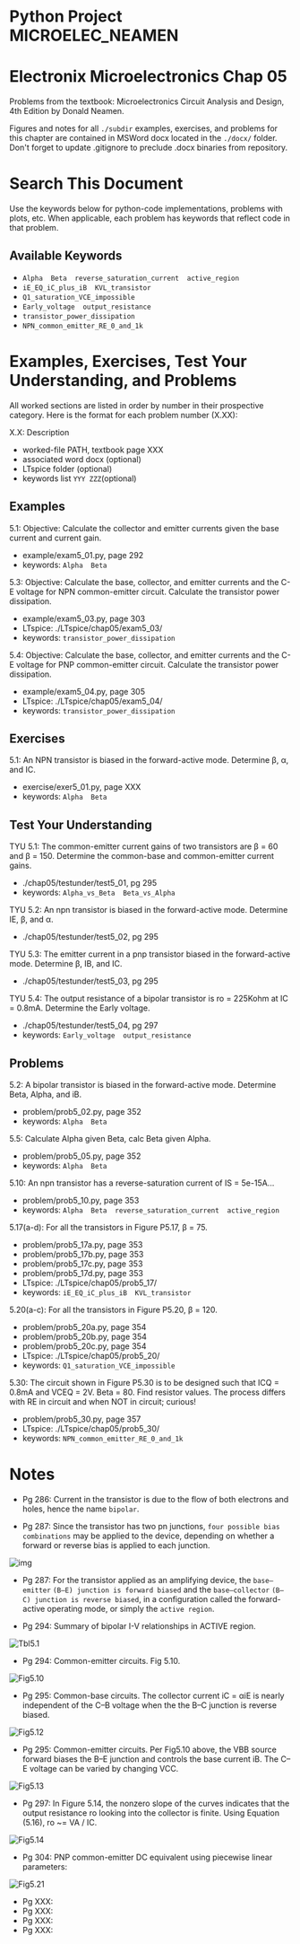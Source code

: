 # Python Project MICROELEC_NEAMEN
# Electronix Microelectronics Chap 05
Problems from the textbook: Microelectronics Circuit Analysis and Design, 4th Edition by Donald Neamen.

Figures and notes for all `./subdir` examples, exercises, and problems for this
chapter are contained in MSWord docx located in the `./docx/` folder.
Don't forget to update .gitignore to preclude .docx binaries from repository.

# Search This Document
Use the keywords below for python-code implementations, problems with plots, etc.
When applicable, each problem has keywords that reflect code in that problem.

## Available Keywords
* `Alpha  Beta  reverse_saturation_current  active_region`
* `iE_EQ_iC_plus_iB  KVL_transistor`
* `Q1_saturation_VCE_impossible`
* `Early_voltage  output_resistance`
* `transistor_power_dissipation`
* `NPN_common_emitter_RE_0_and_1k`


# Examples, Exercises, Test Your Understanding, and Problems
All worked sections are listed in order by number in their prospective category.
Here is the format for each problem number (X.XX):

X.X: Description
* worked-file PATH, textbook page XXX
* associated word docx (optional)
* LTspice folder (optional)
* keywords list `YYY ZZZ`(optional)


## Examples
5.1: Objective: Calculate the collector and emitter currents given the
base current and current gain.
* example/exam5_01.py, page 292
* keywords: `Alpha  Beta`

5.3: Objective: Calculate the base, collector, and emitter currents and the
C-E voltage for NPN common-emitter circuit. Calculate the transistor power
dissipation.
* example/exam5_03.py, page 303
* LTspice: ./LTspice/chap05/exam5_03/
* keywords: `transistor_power_dissipation`

5.4: Objective: Calculate the base, collector, and emitter currents and the
C-E voltage for PNP common-emitter circuit. Calculate the transistor power
dissipation.
* example/exam5_04.py, page 305
* LTspice: ./LTspice/chap05/exam5_04/
* keywords: `transistor_power_dissipation`


## Exercises
5.1: An NPN transistor is biased in the forward-active mode.
Determine β, α, and IC.
* exercise/exer5_01.py, page XXX
* keywords: `Alpha  Beta`


## Test Your Understanding
TYU 5.1: The common-emitter current gains of two transistors are β = 60
and β = 150.
Determine the common-base and common-emitter current gains.
* ./chap05/testunder/test5_01, pg 295
* keywords: `Alpha_vs_Beta  Beta_vs_Alpha`

TYU 5.2: An npn transistor is biased in the forward-active mode.
Determine IE, β, and α.
* ./chap05/testunder/test5_02, pg 295

TYU 5.3: The emitter current in a pnp transistor biased in the forward-active
mode.  Determine β, IB, and IC.
* ./chap05/testunder/test5_03, pg 295

TYU 5.4: The output resistance of a bipolar transistor is ro = 225Kohm
at IC = 0.8mA. Determine the Early voltage.
* ./chap05/testunder/test5_04, pg 297
* keywords: `Early_voltage  output_resistance`


## Problems
5.2: A bipolar transistor is biased in the forward-active mode.  Determine
Beta, Alpha, and iB.
* problem/prob5_02.py, page 352
* keywords: `Alpha  Beta`

5.5: Calculate Alpha given Beta, calc Beta given Alpha.
* problem/prob5_05.py, page 352
* keywords: `Alpha  Beta`

5.10: An npn transistor has a reverse-saturation current of IS = 5e-15A...
* problem/prob5_10.py, page 353
* keywords: `Alpha  Beta  reverse_saturation_current  active_region`

5.17(a-d): For all the transistors in Figure P5.17, β = 75.
* problem/prob5_17a.py, page 353
* problem/prob5_17b.py, page 353
* problem/prob5_17c.py, page 353
* problem/prob5_17d.py, page 353
* LTspice: ./LTspice/chap05/prob5_17/
* keywords: `iE_EQ_iC_plus_iB  KVL_transistor`

5.20(a-c): For all the transistors in Figure P5.20, β = 120.
* problem/prob5_20a.py, page 354
* problem/prob5_20b.py, page 354
* problem/prob5_20c.py, page 354
* LTspice: ./LTspice/chap05/prob5_20/
* keywords: `Q1_saturation_VCE_impossible`

5.30: The circuit shown in Figure P5.30 is to be designed such that ICQ = 0.8mA
and VCEQ = 2V.  Beta = 80.  Find resistor values.  The process differs with
RE in circuit and when NOT in circuit; curious!
* problem/prob5_30.py, page 357
* LTspice: ./LTspice/chap05/prob5_30/
* keywords: `NPN_common_emitter_RE_0_and_1k`


# Notes
* Pg 286: Current in the transistor is due to the flow of both electrons
and holes, hence the name `bipolar`.

* Pg 287: Since the transistor has two pn junctions, `four possible bias combinations`
may be applied to the device, depending on whether a forward or reverse bias
is applied to each junction.

![img](../../doc/mdimg/chap05_BJT_quadrant_operations.png)

* Pg 287: For the transistor applied as an amplifying device, the `base–emitter`
`(B–E) junction is forward biased` and the
`base–collector` `(B–C) junction is reverse biased`, in a configuration called
the forward-active operating mode, or simply the `active region`.

* Pg 294: Summary of bipolar I-V relationships in ACTIVE region.

![Tbl5.1](../../doc/mdimg/chap05_table5.1_BJT_I-V_ACTIVE_region.png)

* Pg 294: Common-emitter circuits.  Fig 5.10.

![Fig5.10](../../doc/mdimg/chap05_NPN_PNP_common_emitter.png)

* Pg 295: Common-base circuits.  The collector current iC = αiE is nearly
independent of the C–B voltage when the the B–C junction is reverse biased.

![Fig5.12](../../doc/mdimg/chap05_NPN_PNP_common_base_I-V.png)

* Pg 295: Common-emitter circuits.  Per Fig5.10 above, the VBB source
forward biases the B–E junction and controls the base current iB. The
C–E voltage can be varied by changing VCC.

![Fig5.13](../../doc/mdimg/chap05_NPN_PNP_common_emitter_I-V.png)

* Pg 297: In Figure 5.14, the nonzero slope of the curves indicates that the
output resistance ro looking into the collector is finite.  Using
Equation (5.16), ro ~= VA / IC.

![Fig5.14](../../doc/mdimg/chap05_CE_Early_voltage.png)

* Pg 304: PNP common-emitter DC equivalent using piecewise linear parameters:

![Fig5.21](../../doc/mdimg/chap05_PNP_DC_equivalent.png)

* Pg XXX: 
* Pg XXX: 
* Pg XXX: 
* Pg XXX: 
